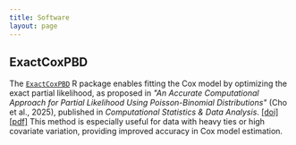 ```yaml
---
title: Software
layout: page
---
```


## ExactCoxPBD

The [`ExactCoxPBD`](https://github.com/Stat-Y/ExactCoxPBD) R package enables fitting the Cox model by optimizing the exact partial likelihood, as proposed in *"An Accurate Computational Approach for Partial Likelihood Using Poisson-Binomial Distributions"* (Cho et al., 2025), published in *Computational Statistics & Data Analysis*. [[doi]](https://doi.org/10.1016/j.csda.2025.108161) [[pdf]](https://arxiv.org/pdf/2502.18715) This method is especially useful for data with heavy ties or high covariate variation, providing improved accuracy in Cox model estimation.
